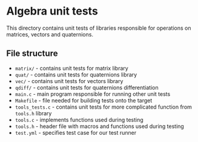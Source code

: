 # Algebra unit tests

This directory contains unit tests of libraries responsible for operations on matrices, vectors and quaternions.

## File structure

- `matrix/` - contains unit tests for matrix library
- `quat/` - contains unit tests for quaternions library
- `vec/` - contains unit tests for vectors library
- `qdiff/` - contains unit tests for quaternions differentiation
- `main.c` - main program responsible for running other unit tests
- `Makefile` - file needed for building tests onto the target
- `tools_tests.c` - contains unit tests for more complicated function from `tools.h` library
- `tools.c` - implements functions used during testing
- `tools.h` - header file with macros and functions used during testing
- `test.yml` - specifies test case for our test runner
